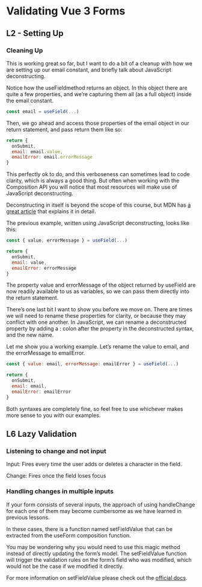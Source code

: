 # Validating Vue 3 Forms

## L2 - Setting Up

### Cleaning Up

This is working great so far, but I want to do a bit of a cleanup with how we are setting up our email constant, and briefly talk about JavaScript deconstructing.

Notice how the useFieldmethod returns an object. In this object there are quite a few properties, and we’re capturing them all (as a full object) inside the email constant.

```javaScript
const email = useField(...)
```

Then, we go ahead and access those properties of the email object in our return statement, and pass return them like so:

```javaScript
return {
  onSubmit,
  email: email.value,
  emailError: email.errorMessage
}
```

This perfectly ok to do, and this verboseness can sometimes lead to code clarity, which is always a good thing. But often when working with the Composition API you will notice that most resources will make use of JavaScript deconstructing.

Deconstructing in itself is beyond the scope of this course, but MDN has [a great article](https://developer.mozilla.org/en-US/docs/Web/JavaScript/Reference/Operators/Destructuring_assignment) that explains it in detail.

The previous example, written using JavaScript deconstructing, looks like this:

```javaScript
const { value, errorMessage } = useField(...)

return {
  onSubmit,
  email: value,
  emailError: errorMessage
}
```

The property value and errorMessage of the object returned by useField are now readily available to us as variables, so we can pass them directly into the return statement.

There’s one last bit I want to show you before we move on. There are times we will need to rename these properties for clarity, or because they may conflict with one another. In JavaScript, we can rename a deconstructed property by adding a : colon after the property in the deconstructed syntax, and the new name.

Let me show you a working example. Let’s rename the value to email, and the errorMessage to emailError.

```javaScript
const { value: email, errorMessage: emailError } = useField(...)

return {
  onSubmit,
  email: email,
  emailError: emailError
}
```

Both syntaxes are completely fine, so feel free to use whichever makes more sense to you with our examples.

## L6 Lazy Validation

### Listening to change and not input

Input: Fires every time the user adds or deletes a character in the field.

Change: Fires once the field loses focus

### Handling changes in multiple inputs

If your form consists of several inputs, the approach of using handleChange for each one of them may become cumbersome as we have learned in previous lessons.

In these cases, there is a function named setFieldValue that can be extracted from the useForm composition function.

You may be wondering why you would need to use this magic method instead of directly updating the form’s model. The setFieldValue function will trigger the validation rules on the form’s field who was modified, which would not be the case if we modified it directly.

For more information on setFieldValue please check out the [official docs](https://vee-validate.logaretm.com/v4/api/use-form#composable-api).
